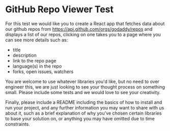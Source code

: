 # GitHub Repo Viewer Test

For this test we would like you to create a React app that fetches data about our github repos from https://api.github.com/orgs/godaddy/repos and
displays a list of our repos, clicking on one takes you to a page where you can see more details such as:
   - title
   - description
   - link to the repo page
   - language(s) in the repo
   - forks, open issues, watchers
 
You are welcome to use whatever libraries you'd like, but no need to over engineer this, we are just looking to see your thought process on something small. Please include some tests and we would love to see your creativity.

Finally, please include a README including the basics of how to install and run your project, and any further information you may want to share with us about it, such as a brief explanation of why you've chosen certain libraries to base your solution on, or anything you may have omitted due to time constraints.
